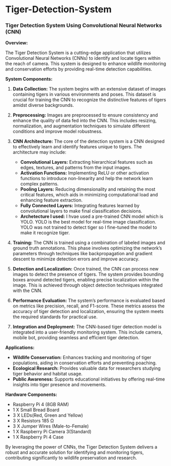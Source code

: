 # Tiger-Detection-System
### Tiger Detection System Using Convolutional Neural Networks (CNN)

**Overview:**

The Tiger Detection System is a cutting-edge application that utilizes Convolutional Neural Networks (CNNs) to identify and locate tigers within the reach of camera. This system is designed to enhance wildlife monitoring and conservation efforts by providing real-time detection capabilities.

**System Components:**

1. **Data Collection:**
   The system begins with an extensive dataset of images containing tigers in various environments and poses. This dataset is crucial for training the CNN to recognize the distinctive features of tigers amidst diverse backgrounds.

2. **Preprocessing:**
   Images are preprocessed to ensure consistency and enhance the quality of data fed into the CNN. This includes resizing, normalization, and augmentation techniques to simulate different conditions and improve model robustness.

3. **CNN Architecture:**
   The core of the detection system is a CNN designed to effectively learn and identify features unique to tigers. The architecture may include:
   - **Convolutional Layers:** Extracting hierarchical features such as edges, textures, and patterns from the input images.
   - **Activation Functions:** Implementing ReLU or other activation functions to introduce non-linearity and help the network learn complex patterns.
   - **Pooling Layers:** Reducing dimensionality and retaining the most critical features, which aids in minimizing computational load and enhancing feature extraction.
   - **Fully Connected Layers:** Integrating features learned by convolutional layers to make final classification decisions.
   - **Archetecture I used:** I hvae used a pre-trained CNN model which is YOLO. YOLO is the best model for real-time image classification. YOLO was not trained to detect tiger so I fine-tuned the model to make 
                              it recognize tiger.

4. **Training:**
   The CNN is trained using a combination of labeled images and ground truth annotations. This phase involves optimizing the network’s parameters through techniques like backpropagation and gradient descent to minimize detection errors and improve accuracy.

5. **Detection and Localization:**
   Once trained, the CNN can process new images to detect the presence of tigers. The system provides bounding boxes around detected tigers, enabling precise localization within the image. This is achieved through object detection techniques integrated with the CNN.

6. **Performance Evaluation:**
   The system’s performance is evaluated based on metrics like precision, recall, and F1-score. These metrics assess the accuracy of tiger detection and localization, ensuring the system meets the required standards for practical use.

7. **Integration and Deployment:**
   The CNN-based tiger detection model is integrated into a user-friendly monitoring system. This  include  camera, mobile bot, providing seamless and efficient tiger detection.

**Applications:**

- **Wildlife Conservation:** Enhances tracking and monitoring of tiger populations, aiding in conservation efforts and preventing poaching.
- **Ecological Research:** Provides valuable data for researchers studying tiger behavior and habitat usage.
- **Public Awareness:** Supports educational initiatives by offering real-time insights into tiger presence and movements.



**Hardware Components:**
- Raspberry Pi 4 (8GB RAM)
- 1 X Small Bread Board
- 3 X LEDs(Red, Green and Yellow)
- 3 X Resistors 185 Ω
- 3 X Jumper Wires (Male-to-Female)
- 1 X Raspberry Pi Camera 3(Standard)
- 1 X Raspberry Pi 4 Case

By leveraging the power of CNNs, the Tiger Detection System delivers a robust and accurate solution for identifying and monitoring tigers, contributing significantly to wildlife preservation and research.
